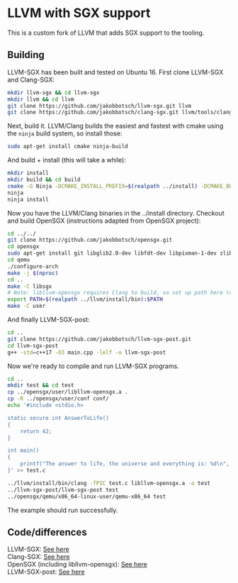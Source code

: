 # LLVM with SGX support
This is a custom fork of LLVM that adds SGX support to the tooling.

## Building
LLVM-SGX has been built and tested on Ubuntu 16. First clone LLVM-SGX and Clang-SGX:
```bash
mkdir llvm-sgx && cd llvm-sgx
mkdir llvm && cd llvm
git clone https://github.com/jakobbotsch/llvm-sgx.git llvm
git clone https://github.com/jakobbotsch/clang-sgx.git llvm/tools/clang
```

Next, build it. LLVM/Clang builds the easiest and fastest with cmake using the `ninja` build system, so install those:
```bash
sudo apt-get install cmake ninja-build
```
And build + install (this will take a while):
```bash
mkdir install
mkdir build && cd build
cmake -G Ninja -DCMAKE_INSTALL_PREFIX=$(realpath ../install) -DCMAKE_BUILD_TYPE=Release ../llvm
ninja
ninja install
```

Now you have the LLVM/Clang binaries in the ../install directory. Checkout and build OpenSGX (instructions adapted from OpenSGX project):

```bash
cd ../../
git clone https://github.com/jakobbotsch/opensgx.git
cd opensgx
sudo apt-get install git libglib2.0-dev libfdt-dev libpixman-1-dev zlib1g-dev libaio-dev libssl-dev libelf-dev
cd qemu
./configure-arch
make -j $(nproc)
cd ..
make -C libsgx
# Note: libllvm-opensgx requires Clang to build, so set up path here (only needed if Clang is not installed)
export PATH=$(realpath ../llvm/install/bin):$PATH
make -C user
```

And finally LLVM-SGX-post:

```bash
cd ..
git clone https://github.com/jakobbotsch/llvm-sgx-post.git
cd llvm-sgx-post
g++ -std=c++17 -O3 main.cpp -lelf -o llvm-sgx-post
```

Now we're ready to compile and run LLVM-SGX programs.

```bash
cd ..
mkdir test && cd test
cp ../opensgx/user/libllvm-opensgx.a .
cp -R ../opensgx/user/conf conf/
echo '#include <stdio.h>

static secure int AnswerToLife()
{
    return 42;
}

int main()
{
    printf("The answer to life, the universe and everything is: %d\n", AnswerToLife());
}' >> test.c

../llvm/install/bin/clang -fPIC test.c libllvm-opensgx.a -o test
../llvm-sgx-post/llvm-sgx-post test
../opensgx/qemu/x86_64-linux-user/qemu-x86_64 test
```

The example should run successfully.

## Code/differences
LLVM-SGX: [See here](https://github.com/llvm-mirror/llvm/compare/master...jakobbotsch:master)  
Clang-SGX: [See here](https://github.com/llvm-mirror/clang/compare/master...jakobbotsch:master)  
OpenSGX (including libllvm-opensgx): [See here](https://github.com/sslab-gatech/opensgx/compare/master...jakobbotsch:master)  
LLVM-SGX-post: [See here](https://github.com/jakobbotsch/llvm-sgx-post/blob/master/main.cpp)
